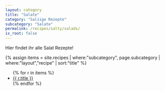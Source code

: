 ```yaml
---
layout: category
title: "Salate"
category: "Salzige Rezepte"
subcategory: "Salate"
permalink: /recipes/salty/salads/
is_root: false
---
```


<p>Hier findet ihr alle Salat Rezepte!</p>

{% assign items = site.recipes
  | where:"subcategory", page.subcategory
  | where:"layout","recipe"
  | sort:"title" %}

<ul>
{% for r in items %}
  <li><a href="{{ r.url | relative_url }}">{{ r.title }}</a></li>
{% endfor %}
</ul>
